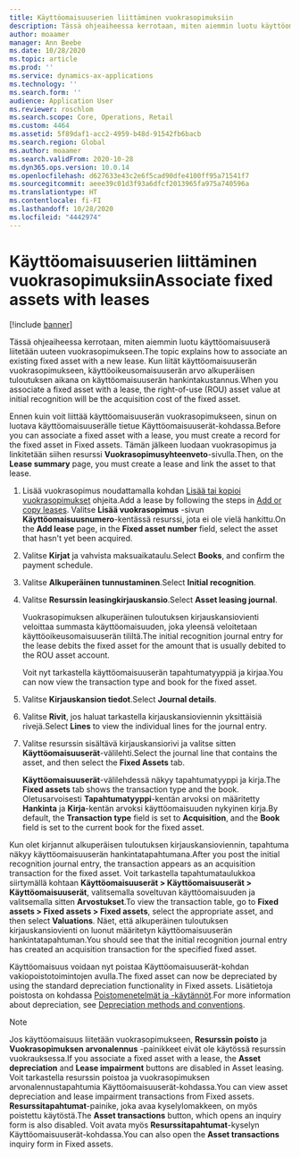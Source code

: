 ```yaml
---
title: Käyttöomaisuuserien liittäminen vuokrasopimuksiin
description: Tässä ohjeaiheessa kerrotaan, miten aiemmin luotu käyttöomaisuuserä liitetään uuteen vuokrasopimukseen.
author: moaamer
manager: Ann Beebe
ms.date: 10/28/2020
ms.topic: article
ms.prod: ''
ms.service: dynamics-ax-applications
ms.technology: ''
ms.search.form: ''
audience: Application User
ms.reviewer: roschlom
ms.search.scope: Core, Operations, Retail
ms.custom: 4464
ms.assetid: 5f89daf1-acc2-4959-b48d-91542fb6bacb
ms.search.region: Global
ms.author: moaamer
ms.search.validFrom: 2020-10-28
ms.dyn365.ops.version: 10.0.14
ms.openlocfilehash: d627633e43c2e6f5cad90dfe4100ff95a71541f7
ms.sourcegitcommit: aeee39c01d3f93a6dfcf2013965fa975a740596a
ms.translationtype: HT
ms.contentlocale: fi-FI
ms.lasthandoff: 10/28/2020
ms.locfileid: "4442974"
---
```

# <a name="associate-fixed-assets-with-leases"></a><span data-ttu-id="0e05a-103">Käyttöomaisuuserien liittäminen vuokrasopimuksiin</span><span class="sxs-lookup"><span data-stu-id="0e05a-103">Associate fixed assets with leases</span></span>

[!include [banner](../includes/banner.md)]

<span data-ttu-id="0e05a-104">Tässä ohjeaiheessa kerrotaan, miten aiemmin luotu käyttöomaisuuserä liitetään uuteen vuokrasopimukseen.</span><span class="sxs-lookup"><span data-stu-id="0e05a-104">The topic explains how to associate an existing fixed asset with a new lease.</span></span> <span data-ttu-id="0e05a-105">Kun liität käyttöomaisuuserän vuokrasopimukseen, käyttöoikeusomaisuuserän arvo alkuperäisen tuloutuksen aikana on käyttöomaisuuserän hankintakustannus.</span><span class="sxs-lookup"><span data-stu-id="0e05a-105">When you associate a fixed asset with a lease, the right-of-use (ROU) asset value at initial recognition will be the acquisition cost of the fixed asset.</span></span>

<span data-ttu-id="0e05a-106">Ennen kuin voit liittää käyttöomaisuuserän vuokrasopimukseen, sinun on luotava käyttöomaisuuserälle tietue Käyttöomaisuuserät-kohdassa.</span><span class="sxs-lookup"><span data-stu-id="0e05a-106">Before you can associate a fixed asset with a lease, you must create a record for the fixed asset in Fixed assets.</span></span> <span data-ttu-id="0e05a-107">Tämän jälkeen luodaan vuokrasopimus ja linkitetään siihen resurssi **Vuokrasopimusyhteenveto**-sivulla.</span><span class="sxs-lookup"><span data-stu-id="0e05a-107">Then, on the **Lease summary** page, you must create a lease and link the asset to that lease.</span></span>

1. <span data-ttu-id="0e05a-108">Lisää vuokrasopimus noudattamalla kohdan [Lisää tai kopioi vuokrasopimukset](add-lease.md) ohjeita.</span><span class="sxs-lookup"><span data-stu-id="0e05a-108">Add a lease by following the steps in [Add or copy leases](add-lease.md).</span></span> <span data-ttu-id="0e05a-109">Valitse **Lisää vuokrasopimus** -sivun **Käyttöomaisuusnumero**-kentässä resurssi, jota ei ole vielä hankittu.</span><span class="sxs-lookup"><span data-stu-id="0e05a-109">On the **Add lease** page, in the **Fixed asset number** field, select the asset that hasn't yet been acquired.</span></span>
2. <span data-ttu-id="0e05a-110">Valitse **Kirjat** ja vahvista maksuaikataulu.</span><span class="sxs-lookup"><span data-stu-id="0e05a-110">Select **Books**, and confirm the payment schedule.</span></span>
3. <span data-ttu-id="0e05a-111">Valitse **Alkuperäinen tunnustaminen**.</span><span class="sxs-lookup"><span data-stu-id="0e05a-111">Select **Initial recognition**.</span></span>
4. <span data-ttu-id="0e05a-112">Valitse **Resurssin leasingkirjauskansio**.</span><span class="sxs-lookup"><span data-stu-id="0e05a-112">Select **Asset leasing journal**.</span></span>

    <span data-ttu-id="0e05a-113">Vuokrasopimuksen alkuperäinen tuloutuksen kirjauskansiovienti veloittaa summasta käyttöomaisuuden, joka yleensä veloitetaan käyttöoikeusomaisuuserän tililtä.</span><span class="sxs-lookup"><span data-stu-id="0e05a-113">The initial recognition journal entry for the lease debits the fixed asset for the amount that is usually debited to the ROU asset account.</span></span>

    <span data-ttu-id="0e05a-114">Voit nyt tarkastella käyttöomaisuuserän tapahtumatyyppiä ja kirjaa.</span><span class="sxs-lookup"><span data-stu-id="0e05a-114">You can now view the transaction type and book for the fixed asset.</span></span>

5. <span data-ttu-id="0e05a-115">Valitse **Kirjauskansion tiedot**.</span><span class="sxs-lookup"><span data-stu-id="0e05a-115">Select **Journal details**.</span></span>
6. <span data-ttu-id="0e05a-116">Valitse **Rivit**, jos haluat tarkastella kirjauskansioviennin yksittäisiä rivejä.</span><span class="sxs-lookup"><span data-stu-id="0e05a-116">Select **Lines** to view the individual lines for the journal entry.</span></span>
7. <span data-ttu-id="0e05a-117">Valitse resurssin sisältävä kirjauskansiorivi ja valitse sitten **Käyttöomaisuuserät**-välilehti.</span><span class="sxs-lookup"><span data-stu-id="0e05a-117">Select the journal line that contains the asset, and then select the **Fixed Assets** tab.</span></span>

    <span data-ttu-id="0e05a-118">**Käyttöomaisuuserät**-välilehdessä näkyy tapahtumatyyppi ja kirja.</span><span class="sxs-lookup"><span data-stu-id="0e05a-118">The **Fixed assets** tab shows the transaction type and the book.</span></span> <span data-ttu-id="0e05a-119">Oletusarvoisesti **Tapahtumatyyppi**-kentän arvoksi on määritetty **Hankinta** ja **Kirja**-kentän arvoksi käyttöomaisuuden nykyinen kirja.</span><span class="sxs-lookup"><span data-stu-id="0e05a-119">By default, the **Transaction type** field is set to **Acquisition**, and the **Book** field is set to the current book for the fixed asset.</span></span>

<span data-ttu-id="0e05a-120">Kun olet kirjannut alkuperäisen tuloutuksen kirjauskansioviennin, tapahtuma näkyy käyttöomaisuuserän hankintatapahtumana.</span><span class="sxs-lookup"><span data-stu-id="0e05a-120">After you post the initial recognition journal entry, the transaction appears as an acquisition transaction for the fixed asset.</span></span> <span data-ttu-id="0e05a-121">Voit tarkastella tapahtumataulukkoa siirtymällä kohtaan **Käyttöomaisuuserät \> Käyttöomaisuuserät \> Käyttöomaisuuserät**, valitsemalla soveltuvan käyttöomaisuuden ja valitsemalla sitten **Arvostukset**.</span><span class="sxs-lookup"><span data-stu-id="0e05a-121">To view the transaction table, go to **Fixed assets \> Fixed assets \> Fixed assets**, select the appropriate asset, and then select **Valuations**.</span></span> <span data-ttu-id="0e05a-122">Näet, että alkuperäinen tuloutuksen kirjauskansiovienti on luonut määritetyn käyttöomaisuuserän hankintatapahtuman.</span><span class="sxs-lookup"><span data-stu-id="0e05a-122">You should see that the initial recognition journal entry has created an acquisition transaction for the specified fixed asset.</span></span>

<span data-ttu-id="0e05a-123">Käyttöomaisuus voidaan nyt poistaa Käyttöomaisuuserät-kohdan vakiopoistotoimintojen avulla.</span><span class="sxs-lookup"><span data-stu-id="0e05a-123">The fixed asset can now be depreciated by using the standard depreciation functionality in Fixed assets.</span></span> <span data-ttu-id="0e05a-124">Lisätietoja poistosta on kohdassa [Poistomenetelmät ja -käytännöt](../fixed-assets/depreciation-methods-conventions.md).</span><span class="sxs-lookup"><span data-stu-id="0e05a-124">For more information about depreciation, see [Depreciation methods and conventions](../fixed-assets/depreciation-methods-conventions.md).</span></span>

> [!NOTE]
> <span data-ttu-id="0e05a-125">Jos käyttöomaisuus liitetään vuokrasopimukseen, **Resurssin poisto** ja **Vuokrasopimuksen arvonalennus** -painikkeet eivät ole käytössä resurssin vuokrauksessa.</span><span class="sxs-lookup"><span data-stu-id="0e05a-125">If you associate a fixed asset with a lease, the **Asset depreciation** and **Lease impairment** buttons are disabled in Asset leasing.</span></span> <span data-ttu-id="0e05a-126">Voit tarkastella resurssin poistoa ja vuokrasopimuksen arvonalennustapahtumia Käyttöomaisuuserät-kohdassa.</span><span class="sxs-lookup"><span data-stu-id="0e05a-126">You can view asset depreciation and lease impairment transactions from Fixed assets.</span></span> <span data-ttu-id="0e05a-127">**Resurssitapahtumat**-painike, joka avaa kyselylomakkeen, on myös poistettu käytöstä.</span><span class="sxs-lookup"><span data-stu-id="0e05a-127">The **Asset transactions** button, which opens an inquiry form is also disabled.</span></span> <span data-ttu-id="0e05a-128">Voit avata myös **Resurssitapahtumat**-kyselyn Käyttöomaisuuserät-kohdassa.</span><span class="sxs-lookup"><span data-stu-id="0e05a-128">You can also open the **Asset transactions** inquiry form in Fixed assets.</span></span>  
